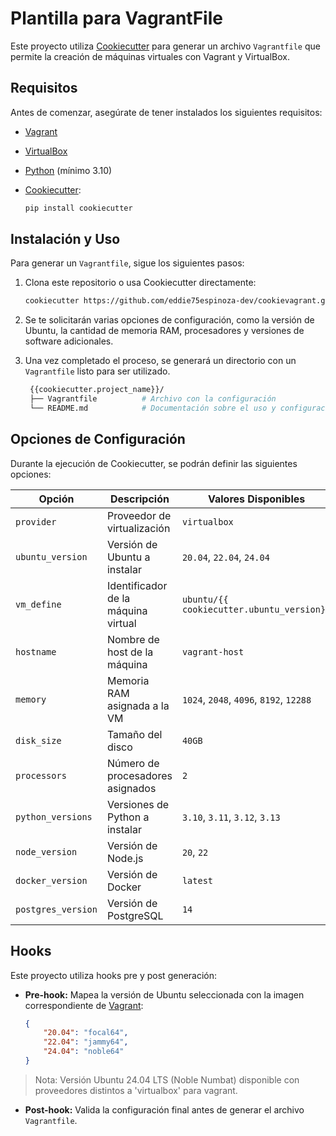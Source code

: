 # Plantilla para VagrantFile

Este proyecto utiliza [Cookiecutter](https://cookiecutter.readthedocs.io/) para generar un archivo `Vagrantfile` que permite la creación de máquinas virtuales con Vagrant y VirtualBox.

## Requisitos

Antes de comenzar, asegúrate de tener instalados los siguientes requisitos:

- [Vagrant](https://developer.hashicorp.com/vagrant)
- [VirtualBox](https://www.virtualbox.org/wiki/Downloads)
- [Python](https://www.python.org/downloads/) (mínimo 3.10)
- [Cookiecutter](https://cookiecutter.readthedocs.io/en/stable/installation.html):
  
  ```sh
  pip install cookiecutter
  ```

## Instalación y Uso

Para generar un `Vagrantfile`, sigue los siguientes pasos:

1. Clona este repositorio o usa Cookiecutter directamente:
   
   ```sh
   cookiecutter https://github.com/eddie75espinoza-dev/cookievagrant.git
   ```

2. Se te solicitarán varias opciones de configuración, como la versión de Ubuntu, la cantidad de memoria RAM, procesadores y versiones de software adicionales.

3. Una vez completado el proceso, se generará un directorio con un `Vagrantfile` listo para ser utilizado.

   ```sh
    {{cookiecutter.project_name}}/
    ├── Vagrantfile          # Archivo con la configuración
    └── README.md            # Documentación sobre el uso y configuración
   ```

## Opciones de Configuración

Durante la ejecución de Cookiecutter, se podrán definir las siguientes opciones:

| Opción               | Descripción                                  | Valores Disponibles |
|----------------------|----------------------------------------------|---------------------|
| `provider`          | Proveedor de virtualización                  | `virtualbox`       |
| `ubuntu_version`    | Versión de Ubuntu a instalar                 | `20.04`, `22.04`, `24.04` |
| `vm_define`         | Identificador de la máquina virtual          | `ubuntu/{{ cookiecutter.ubuntu_version}}` |
| `hostname`          | Nombre de host de la máquina                 | `vagrant-host`     |
| `memory`           | Memoria RAM asignada a la VM                 | `1024`, `2048`, `4096`, `8192`, `12288` |
| `disk_size`        | Tamaño del disco                             | `40GB`            |
| `processors`       | Número de procesadores asignados             | `2`               |
| `python_versions`  | Versiones de Python a instalar               | `3.10`, `3.11`, `3.12`, `3.13` |
| `node_version`     | Versión de Node.js                           | `20`, `22`        |
| `docker_version`   | Versión de Docker                            | `latest`          |
| `postgres_version` | Versión de PostgreSQL                        | `14`              |

## Hooks

Este proyecto utiliza hooks pre y post generación:

- **Pre-hook:** Mapea la versión de Ubuntu seleccionada con la imagen correspondiente de [Vagrant](https://portal.cloud.hashicorp.com/vagrant/discover/ubuntu):
  
  ```json
  {
      "20.04": "focal64",
      "22.04": "jammy64",
      "24.04": "noble64"
  }
  ```
> Nota: Versión Ubuntu 24.04 LTS (Noble Numbat) disponible con proveedores distintos a 'virtualbox' para vagrant.

- **Post-hook:** Valida la configuración final antes de generar el archivo `Vagrantfile`.
